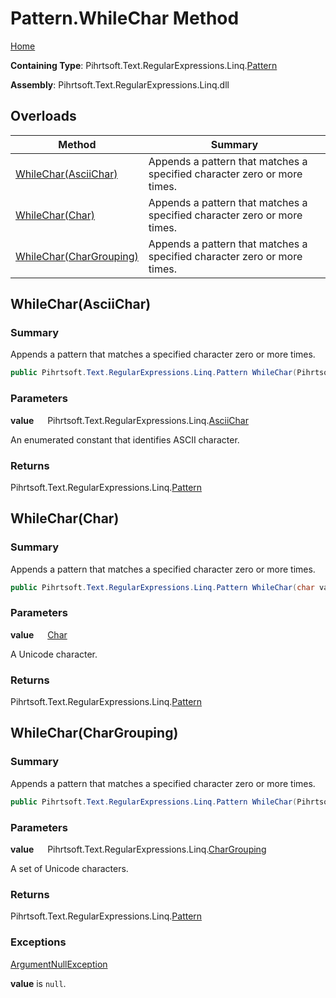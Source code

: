 # Pattern\.WhileChar Method

[Home](../../../../../../README.md)

**Containing Type**: Pihrtsoft\.Text\.RegularExpressions\.Linq\.[Pattern](../README.md)

**Assembly**: Pihrtsoft\.Text\.RegularExpressions\.Linq\.dll

## Overloads

| Method | Summary |
| ------ | ------- |
| [WhileChar(AsciiChar)](#Pihrtsoft_Text_RegularExpressions_Linq_Pattern_WhileChar_Pihrtsoft_Text_RegularExpressions_Linq_AsciiChar_) | Appends a pattern that matches a specified character zero or more times\. |
| [WhileChar(Char)](#Pihrtsoft_Text_RegularExpressions_Linq_Pattern_WhileChar_System_Char_) | Appends a pattern that matches a specified character zero or more times\. |
| [WhileChar(CharGrouping)](#Pihrtsoft_Text_RegularExpressions_Linq_Pattern_WhileChar_Pihrtsoft_Text_RegularExpressions_Linq_CharGrouping_) | Appends a pattern that matches a specified character zero or more times\. |

## WhileChar\(AsciiChar\) <a name="Pihrtsoft_Text_RegularExpressions_Linq_Pattern_WhileChar_Pihrtsoft_Text_RegularExpressions_Linq_AsciiChar_"></a>

### Summary

Appends a pattern that matches a specified character zero or more times\.

```csharp
public Pihrtsoft.Text.RegularExpressions.Linq.Pattern WhileChar(Pihrtsoft.Text.RegularExpressions.Linq.AsciiChar value)
```

### Parameters

**value** &emsp; Pihrtsoft\.Text\.RegularExpressions\.Linq\.[AsciiChar](../../AsciiChar/README.md)

An enumerated constant that identifies ASCII character\.

### Returns

Pihrtsoft\.Text\.RegularExpressions\.Linq\.[Pattern](../README.md)

## WhileChar\(Char\) <a name="Pihrtsoft_Text_RegularExpressions_Linq_Pattern_WhileChar_System_Char_"></a>

### Summary

Appends a pattern that matches a specified character zero or more times\.

```csharp
public Pihrtsoft.Text.RegularExpressions.Linq.Pattern WhileChar(char value)
```

### Parameters

**value** &emsp; [Char](https://docs.microsoft.com/en-us/dotnet/api/system.char)

A Unicode character\.

### Returns

Pihrtsoft\.Text\.RegularExpressions\.Linq\.[Pattern](../README.md)

## WhileChar\(CharGrouping\) <a name="Pihrtsoft_Text_RegularExpressions_Linq_Pattern_WhileChar_Pihrtsoft_Text_RegularExpressions_Linq_CharGrouping_"></a>

### Summary

Appends a pattern that matches a specified character zero or more times\.

```csharp
public Pihrtsoft.Text.RegularExpressions.Linq.Pattern WhileChar(Pihrtsoft.Text.RegularExpressions.Linq.CharGrouping value)
```

### Parameters

**value** &emsp; Pihrtsoft\.Text\.RegularExpressions\.Linq\.[CharGrouping](../../CharGrouping/README.md)

A set of Unicode characters\.

### Returns

Pihrtsoft\.Text\.RegularExpressions\.Linq\.[Pattern](../README.md)

### Exceptions

[ArgumentNullException](https://docs.microsoft.com/en-us/dotnet/api/system.argumentnullexception)

**value** is `null`\.

